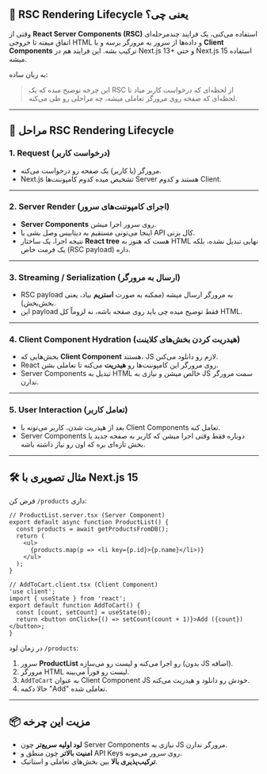 ## 🎯 RSC Rendering Lifecycle یعنی چی؟

وقتی از **React Server Components (RSC)** استفاده می‌کنی، یک فرایند چندمرحله‌ای اتفاق میفته تا خروجی HTML و داده‌ها از سرور به مرورگر برسه و با **Client Components** ترکیب بشه.
این فرایند هم در Next.js 13+ و حتی Next.js 15 استفاده میشه.

به زبان ساده:

> این چرخه توضیح میده که یک RSC از لحظه‌ای که درخواست کاربر میاد تا لحظه‌ای که صفحه روی مرورگر تعاملی میشه، چه مراحلی رو طی می‌کنه.

---

## 🔄 مراحل RSC Rendering Lifecycle

### **1. Request (درخواست کاربر)**

* مرورگر (یا کاربر) یک صفحه رو درخواست می‌کنه.
* Next.js تشخیص میده کدوم کامپوننت‌ها Server هستند و کدوم Client.

---

### **2. Server Render (اجرای کامپوننت‌های سرور)**

* **Server Components** روی سرور اجرا میشن.
* اینجا می‌تونی مستقیم به دیتابیس وصل بشی یا API کال بزنی.
* نتیجه اجرا، یک ساختار **React tree** هست که هنوز به HTML نهایی تبدیل نشده، بلکه یک فرمت خاص (RSC payload) داره.

---

### **3. Streaming / Serialization (ارسال به مرورگر)**

* RSC payload به مرورگر ارسال میشه (ممکنه به صورت **استریم** بیاد، یعنی بخش‌بخش).
* این payload فقط توضیح میده چی باید روی صفحه باشه، نه لزوماً کل HTML.

---

### **4. Client Component Hydration (هیدریت کردن بخش‌های کلاینت)**

* بخش‌هایی که **Client Component** هستند، JS لازم رو دانلود می‌کنن.
* React روی مرورگر این کامپوننت‌ها رو **هیدریت** می‌کنه تا تعاملی بشن.
* Server Components تبدیل به HTML خالص میشن و نیازی به JS سمت مرورگر ندارن.

---

### **5. User Interaction (تعامل کاربر)**

* بعد از هیدریت شدن، کاربر می‌تونه با Client Components تعامل کنه.
* Server Components دوباره فقط وقتی اجرا میشن که کاربر به صفحه جدید یا بخش تازه‌ای بره که اون رو نیاز داشته باشه.

---

## 🛠 مثال تصویری با Next.js 15

فرض کن `/products` داری:

```tsx
// ProductList.server.tsx (Server Component)
export default async function ProductList() {
  const products = await getProductsFromDB();
  return (
    <ul>
      {products.map(p => <li key={p.id}>{p.name}</li>)}
    </ul>
  );
}

// AddToCart.client.tsx (Client Component)
'use client';
import { useState } from 'react';
export default function AddToCart() {
  const [count, setCount] = useState(0);
  return <button onClick={() => setCount(count + 1)}>Add ({count})</button>;
}
```

در زمان لود `/products`:

1. سرور **ProductList** رو اجرا می‌کنه و لیست رو می‌سازه (بدون JS اضافه).
2. مرورگر HTML لیست رو فوراً می‌بینه.
3. `AddToCart` به عنوان Client Component JS خودش رو دانلود و هیدریت می‌کنه.
4. حالا دکمه "Add" تعاملی شده.

---

## 📦 مزیت این چرخه

* **لود اولیه سریع‌تر** چون Server Components نیازی به JS مرورگر ندارن.
* **امنیت بالاتر** چون منطق و API Keys روی سرور می‌مونه.
* **ترکیب‌پذیری بالا** بین بخش‌های تعاملی و استاتیک.